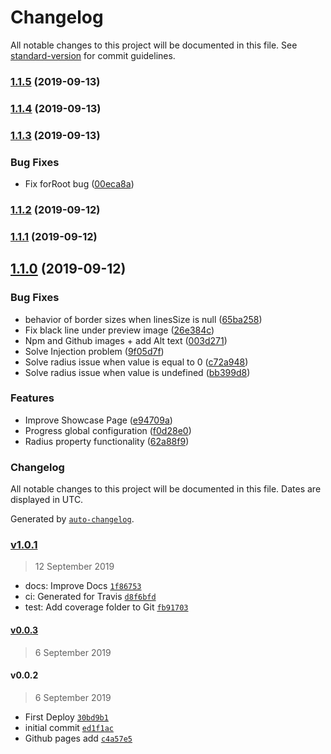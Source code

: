 # Changelog

All notable changes to this project will be documented in this file. See [standard-version](https://github.com/conventional-changelog/standard-version) for commit guidelines.

### [1.1.5](https://github.com/udede/ydd-progress-button/compare/v1.1.4...v1.1.5) (2019-09-13)

### [1.1.4](https://github.com/udede/ydd-progress-button/compare/v1.1.3...v1.1.4) (2019-09-13)

### [1.1.3](https://github.com/udede/ydd-progress-button/compare/v1.1.2...v1.1.3) (2019-09-13)


### Bug Fixes

* Fix forRoot bug ([00eca8a](https://github.com/udede/ydd-progress-button/commit/00eca8a))

### [1.1.2](https://github.com/udede/ydd-progress-button/compare/v1.1.1...v1.1.2) (2019-09-12)

### [1.1.1](https://github.com/udede/ydd-progress-button/compare/v1.1.0...v1.1.1) (2019-09-12)

## [1.1.0](https://github.com/udede/ydd-progress-button/compare/v0.0.3...v1.1.0) (2019-09-12)


### Bug Fixes

* behavior of border sizes when linesSize is null ([65ba258](https://github.com/udede/ydd-progress-button/commit/65ba258))
* Fix black line under preview image ([26e384c](https://github.com/udede/ydd-progress-button/commit/26e384c))
* Npm and Github images + add Alt text ([003d271](https://github.com/udede/ydd-progress-button/commit/003d271))
* Solve Injection problem ([9f05d7f](https://github.com/udede/ydd-progress-button/commit/9f05d7f))
* Solve radius issue when value is equal to 0 ([c72a948](https://github.com/udede/ydd-progress-button/commit/c72a948))
* Solve radius issue when value is undefined ([bb399d8](https://github.com/udede/ydd-progress-button/commit/bb399d8))


### Features

* Improve Showcase Page ([e94709a](https://github.com/udede/ydd-progress-button/commit/e94709a))
* Progress global configuration ([f0d28e0](https://github.com/udede/ydd-progress-button/commit/f0d28e0))
* Radius property functionality ([62a88f9](https://github.com/udede/ydd-progress-button/commit/62a88f9))

### Changelog

All notable changes to this project will be documented in this file. Dates are displayed in UTC.

Generated by [`auto-changelog`](https://github.com/CookPete/auto-changelog).

### [v1.0.1](https://github.com/udede/ydd-progress-button/compare/v0.0.3...v1.0.1)

> 12 September 2019

- docs: Improve Docs [`1f86753`](https://github.com/udede/ydd-progress-button/commit/1f86753332ef02716d739574cd2391c4c4648166)
- ci: Generated for Travis [`d8f6bfd`](https://github.com/udede/ydd-progress-button/commit/d8f6bfdbb8ddf1c97df23771e1d3e330f472dbf0)
- test: Add coverage folder to Git [`fb91703`](https://github.com/udede/ydd-progress-button/commit/fb917036c721b51ef4b8fe5d31cba0f9ad4f37c1)

#### [v0.0.3](https://github.com/udede/ydd-progress-button/compare/v0.0.2...v0.0.3)

> 6 September 2019

#### v0.0.2

> 6 September 2019

- First Deploy [`30bd9b1`](https://github.com/udede/ydd-progress-button/commit/30bd9b10a3cee8a57a59934f4de5926d664e01cc)
- initial commit [`ed1f1ac`](https://github.com/udede/ydd-progress-button/commit/ed1f1ac2a6a676a7cf13c5b8ca73ab9858160ada)
- Github pages add [`c4a57e5`](https://github.com/udede/ydd-progress-button/commit/c4a57e59bef96c20a8814aa371632c2f8f3bf1ca)
